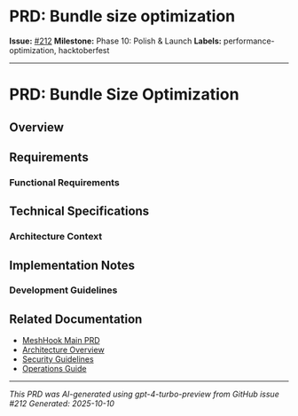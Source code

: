 # PRD: Bundle size optimization

**Issue:** [#212](https://github.com/profullstack/meshhook/issues/212)
**Milestone:** Phase 10: Polish & Launch
**Labels:** performance-optimization, hacktoberfest

---

# PRD: Bundle Size Optimization

## Overview


## Requirements

### Functional Requirements


## Technical Specifications

### Architecture Context


## Implementation Notes

### Development Guidelines


## Related Documentation

- [MeshHook Main PRD](../PRD.md)
- [Architecture Overview](../Architecture.md)
- [Security Guidelines](../Security.md)
- [Operations Guide](../Operations.md)


---

*This PRD was AI-generated using gpt-4-turbo-preview from GitHub issue #212*
*Generated: 2025-10-10*
